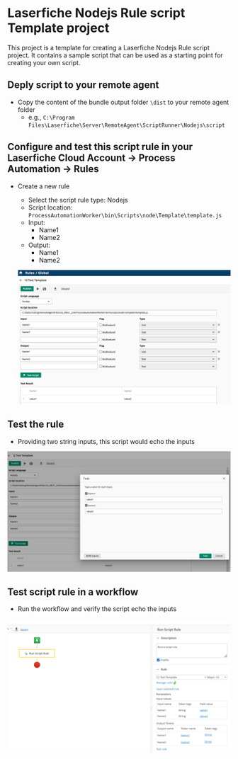 # Laserfiche Nodejs Rule script Template project

This project is a template for creating a Laserfiche Nodejs Rule script project. It contains a sample script that can be used as a starting point for creating your own script.

## Deply script to your remote agent

- Copy the content of the bundle output folder `\dist` to your remote agent folder 
  - e.g., `C:\Program Files\Laserfiche\Server\RemoteAgent\ScriptRunner\Nodejs\script`

## Configure and test this script rule in your Laserfiche Cloud Account -> Process Automation -> Rules

- Create a new rule
  - Select the script rule type: Nodejs
  - Script location: `ProcessAutomationWorker\bin\Scripts\node\Template\template.js`
  - Input:
    - Name1
    - Name2
  - Output:
    - Name1
    - Name2

  ![Drag Racing](script-rule-configuration.png)

## Test the rule

- Providing two string inputs, this script would echo the inputs

![Drag Racing](script-test-inputs.png)

## Test script rule in a workflow

- Run the workflow and verify the script echo the inputs

![Drag Racing](workflow-script-rule-sample.png)
